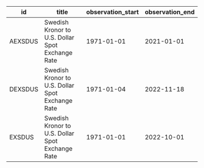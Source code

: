 | id      | title                                            | observation_start   | observation_end   |
|---------|--------------------------------------------------|---------------------|-------------------|
| AEXSDUS | Swedish Kronor to U.S. Dollar Spot Exchange Rate | 1971-01-01          | 2021-01-01        |
| DEXSDUS | Swedish Kronor to U.S. Dollar Spot Exchange Rate | 1971-01-04          | 2022-11-18        |
| EXSDUS  | Swedish Kronor to U.S. Dollar Spot Exchange Rate | 1971-01-01          | 2022-10-01        |